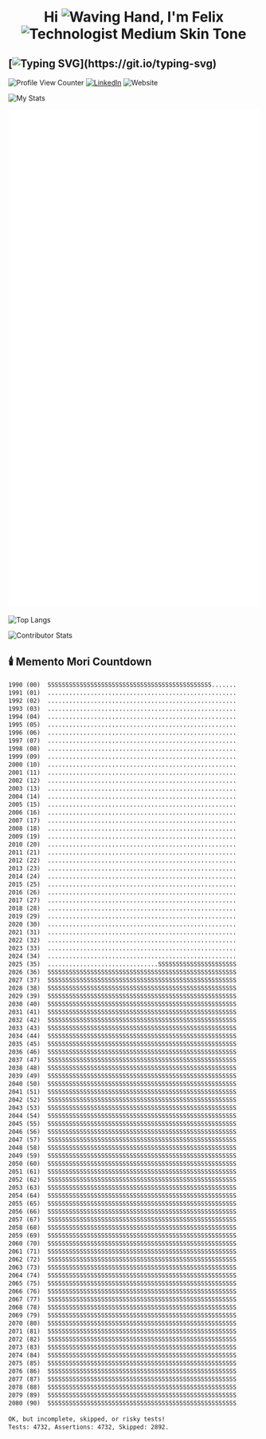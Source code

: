<h1 align="center">Hi <img src="https://raw.githubusercontent.com/Tarikul-Islam-Anik/Animated-Fluent-Emojis/master/Emojis/Hand%20gestures/Waving%20Hand.png" alt="Waving Hand" width="45" height="45" />, I'm Felix <img src="https://raw.githubusercontent.com/Tarikul-Islam-Anik/Animated-Fluent-Emojis/master/Emojis/People%20with%20professions/Technologist%20Medium%20Skin%20Tone.png" alt="Technologist Medium Skin Tone" width="45" height="45" /></h1>

## [![Typing SVG](https://readme-typing-svg.demolab.com?font=Fira+Code&duration=3000&pause=300&repeat=false&center=true&vCenter=true&multiline=true&width=1000&height=150&lines=Software+Engineering+Manager+and;Tech+Leader+in+SaaS+Solutions;Building+Teams+that+Drive+Business+Impact.)](https://git.io/typing-svg)

![Profile View Counter](https://komarev.com/ghpvc/?username=guifelix)
[![Linkedln](https://img.shields.io/badge/LinkedIn-0077B5?style=flat-square&logo=linkedin&logoColor=white)](https://www.linkedin.com/in/guilhermefelixmaciel/)
![Website](https://img.shields.io/badge/My%20Website-1ca0f1?style=flat-square&link=https%3A%2F%2Fguilhermefelixmaciel.netlify.app%2F)



![My Stats](https://github-profile-trophy.vercel.app/?username=guifelix&theme=light)

![My Trophies](./assets/svg/achievements.svg)

![Top Langs](https://github-readme-stats.vercel.app/api/top-langs/?username=guifelix&layout=compact)

![Contributor Stats](https://github-contributor-stats.vercel.app/api?username=guifelix&hide=B&combine_all_yearly_contributions=true&hide_contributor_rank=false&limit=5)

## 🕯️ Memento Mori Countdown

<!-- MM_START -->
```
1990 (00)  SSSSSSSSSSSSSSSSSSSSSSSSSSSSSSSSSSSSSSSSSSSSSS.......
1991 (01)  .....................................................
1992 (02)  .....................................................
1993 (03)  .....................................................
1994 (04)  .....................................................
1995 (05)  .....................................................
1996 (06)  .....................................................
1997 (07)  .....................................................
1998 (08)  .....................................................
1999 (09)  .....................................................
2000 (10)  .....................................................
2001 (11)  .....................................................
2002 (12)  .....................................................
2003 (13)  .....................................................
2004 (14)  .....................................................
2005 (15)  .....................................................
2006 (16)  .....................................................
2007 (17)  .....................................................
2008 (18)  .....................................................
2009 (19)  .....................................................
2010 (20)  .....................................................
2011 (21)  .....................................................
2012 (22)  .....................................................
2013 (23)  .....................................................
2014 (24)  .....................................................
2015 (25)  .....................................................
2016 (26)  .....................................................
2017 (27)  .....................................................
2018 (28)  .....................................................
2019 (29)  .....................................................
2020 (30)  .....................................................
2021 (31)  .....................................................
2022 (32)  .....................................................
2023 (33)  .....................................................
2024 (34)  .....................................................
2025 (35)  ...............................SSSSSSSSSSSSSSSSSSSSSS
2026 (36)  SSSSSSSSSSSSSSSSSSSSSSSSSSSSSSSSSSSSSSSSSSSSSSSSSSSSS
2027 (37)  SSSSSSSSSSSSSSSSSSSSSSSSSSSSSSSSSSSSSSSSSSSSSSSSSSSSS
2028 (38)  SSSSSSSSSSSSSSSSSSSSSSSSSSSSSSSSSSSSSSSSSSSSSSSSSSSSS
2029 (39)  SSSSSSSSSSSSSSSSSSSSSSSSSSSSSSSSSSSSSSSSSSSSSSSSSSSSS
2030 (40)  SSSSSSSSSSSSSSSSSSSSSSSSSSSSSSSSSSSSSSSSSSSSSSSSSSSSS
2031 (41)  SSSSSSSSSSSSSSSSSSSSSSSSSSSSSSSSSSSSSSSSSSSSSSSSSSSSS
2032 (42)  SSSSSSSSSSSSSSSSSSSSSSSSSSSSSSSSSSSSSSSSSSSSSSSSSSSSS
2033 (43)  SSSSSSSSSSSSSSSSSSSSSSSSSSSSSSSSSSSSSSSSSSSSSSSSSSSSS
2034 (44)  SSSSSSSSSSSSSSSSSSSSSSSSSSSSSSSSSSSSSSSSSSSSSSSSSSSSS
2035 (45)  SSSSSSSSSSSSSSSSSSSSSSSSSSSSSSSSSSSSSSSSSSSSSSSSSSSSS
2036 (46)  SSSSSSSSSSSSSSSSSSSSSSSSSSSSSSSSSSSSSSSSSSSSSSSSSSSSS
2037 (47)  SSSSSSSSSSSSSSSSSSSSSSSSSSSSSSSSSSSSSSSSSSSSSSSSSSSSS
2038 (48)  SSSSSSSSSSSSSSSSSSSSSSSSSSSSSSSSSSSSSSSSSSSSSSSSSSSSS
2039 (49)  SSSSSSSSSSSSSSSSSSSSSSSSSSSSSSSSSSSSSSSSSSSSSSSSSSSSS
2040 (50)  SSSSSSSSSSSSSSSSSSSSSSSSSSSSSSSSSSSSSSSSSSSSSSSSSSSSS
2041 (51)  SSSSSSSSSSSSSSSSSSSSSSSSSSSSSSSSSSSSSSSSSSSSSSSSSSSSS
2042 (52)  SSSSSSSSSSSSSSSSSSSSSSSSSSSSSSSSSSSSSSSSSSSSSSSSSSSSS
2043 (53)  SSSSSSSSSSSSSSSSSSSSSSSSSSSSSSSSSSSSSSSSSSSSSSSSSSSSS
2044 (54)  SSSSSSSSSSSSSSSSSSSSSSSSSSSSSSSSSSSSSSSSSSSSSSSSSSSSS
2045 (55)  SSSSSSSSSSSSSSSSSSSSSSSSSSSSSSSSSSSSSSSSSSSSSSSSSSSSS
2046 (56)  SSSSSSSSSSSSSSSSSSSSSSSSSSSSSSSSSSSSSSSSSSSSSSSSSSSSS
2047 (57)  SSSSSSSSSSSSSSSSSSSSSSSSSSSSSSSSSSSSSSSSSSSSSSSSSSSSS
2048 (58)  SSSSSSSSSSSSSSSSSSSSSSSSSSSSSSSSSSSSSSSSSSSSSSSSSSSSS
2049 (59)  SSSSSSSSSSSSSSSSSSSSSSSSSSSSSSSSSSSSSSSSSSSSSSSSSSSSS
2050 (60)  SSSSSSSSSSSSSSSSSSSSSSSSSSSSSSSSSSSSSSSSSSSSSSSSSSSSS
2051 (61)  SSSSSSSSSSSSSSSSSSSSSSSSSSSSSSSSSSSSSSSSSSSSSSSSSSSSS
2052 (62)  SSSSSSSSSSSSSSSSSSSSSSSSSSSSSSSSSSSSSSSSSSSSSSSSSSSSS
2053 (63)  SSSSSSSSSSSSSSSSSSSSSSSSSSSSSSSSSSSSSSSSSSSSSSSSSSSSS
2054 (64)  SSSSSSSSSSSSSSSSSSSSSSSSSSSSSSSSSSSSSSSSSSSSSSSSSSSSS
2055 (65)  SSSSSSSSSSSSSSSSSSSSSSSSSSSSSSSSSSSSSSSSSSSSSSSSSSSSS
2056 (66)  SSSSSSSSSSSSSSSSSSSSSSSSSSSSSSSSSSSSSSSSSSSSSSSSSSSSS
2057 (67)  SSSSSSSSSSSSSSSSSSSSSSSSSSSSSSSSSSSSSSSSSSSSSSSSSSSSS
2058 (68)  SSSSSSSSSSSSSSSSSSSSSSSSSSSSSSSSSSSSSSSSSSSSSSSSSSSSS
2059 (69)  SSSSSSSSSSSSSSSSSSSSSSSSSSSSSSSSSSSSSSSSSSSSSSSSSSSSS
2060 (70)  SSSSSSSSSSSSSSSSSSSSSSSSSSSSSSSSSSSSSSSSSSSSSSSSSSSSS
2061 (71)  SSSSSSSSSSSSSSSSSSSSSSSSSSSSSSSSSSSSSSSSSSSSSSSSSSSSS
2062 (72)  SSSSSSSSSSSSSSSSSSSSSSSSSSSSSSSSSSSSSSSSSSSSSSSSSSSSS
2063 (73)  SSSSSSSSSSSSSSSSSSSSSSSSSSSSSSSSSSSSSSSSSSSSSSSSSSSSS
2064 (74)  SSSSSSSSSSSSSSSSSSSSSSSSSSSSSSSSSSSSSSSSSSSSSSSSSSSSS
2065 (75)  SSSSSSSSSSSSSSSSSSSSSSSSSSSSSSSSSSSSSSSSSSSSSSSSSSSSS
2066 (76)  SSSSSSSSSSSSSSSSSSSSSSSSSSSSSSSSSSSSSSSSSSSSSSSSSSSSS
2067 (77)  SSSSSSSSSSSSSSSSSSSSSSSSSSSSSSSSSSSSSSSSSSSSSSSSSSSSS
2068 (78)  SSSSSSSSSSSSSSSSSSSSSSSSSSSSSSSSSSSSSSSSSSSSSSSSSSSSS
2069 (79)  SSSSSSSSSSSSSSSSSSSSSSSSSSSSSSSSSSSSSSSSSSSSSSSSSSSSS
2070 (80)  SSSSSSSSSSSSSSSSSSSSSSSSSSSSSSSSSSSSSSSSSSSSSSSSSSSSS
2071 (81)  SSSSSSSSSSSSSSSSSSSSSSSSSSSSSSSSSSSSSSSSSSSSSSSSSSSSS
2072 (82)  SSSSSSSSSSSSSSSSSSSSSSSSSSSSSSSSSSSSSSSSSSSSSSSSSSSSS
2073 (83)  SSSSSSSSSSSSSSSSSSSSSSSSSSSSSSSSSSSSSSSSSSSSSSSSSSSSS
2074 (84)  SSSSSSSSSSSSSSSSSSSSSSSSSSSSSSSSSSSSSSSSSSSSSSSSSSSSS
2075 (85)  SSSSSSSSSSSSSSSSSSSSSSSSSSSSSSSSSSSSSSSSSSSSSSSSSSSSS
2076 (86)  SSSSSSSSSSSSSSSSSSSSSSSSSSSSSSSSSSSSSSSSSSSSSSSSSSSSS
2077 (87)  SSSSSSSSSSSSSSSSSSSSSSSSSSSSSSSSSSSSSSSSSSSSSSSSSSSSS
2078 (88)  SSSSSSSSSSSSSSSSSSSSSSSSSSSSSSSSSSSSSSSSSSSSSSSSSSSSS
2079 (89)  SSSSSSSSSSSSSSSSSSSSSSSSSSSSSSSSSSSSSSSSSSSSSSSSSSSSS
2080 (90)  SSSSSSSSSSSSSSSSSSSSSSSSSSSSSSSSSSSSSSSSSSSSSSSSSSSSS

OK, but incomplete, skipped, or risky tests!
Tests: 4732, Assertions: 4732, Skipped: 2892.
```
<!-- MM_END -->
